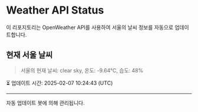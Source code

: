 
# Weather API Status

이 리포지토리는 OpenWeather API를 사용하여 서울의 날씨 정보를 자동으로 업데이트합니다.

## 현재 서울 날씨
> 서울의 현재 날씨: clear sky, 온도: -9.64°C, 습도: 48%

⏳ 업데이트 시간: 2025-02-07 10:24:43 (UTC)

---
자동 업데이트 봇에 의해 관리됩니다.
